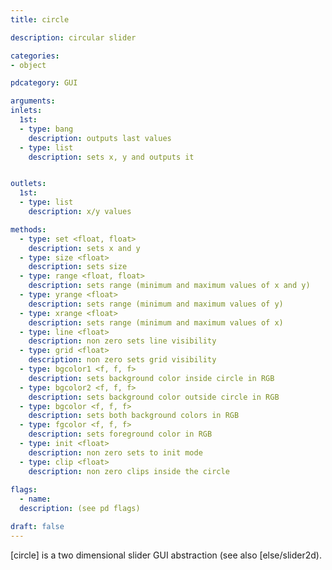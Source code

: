 ```yaml
---
title: circle

description: circular slider

categories:
- object

pdcategory: GUI

arguments:
inlets:
  1st:
  - type: bang
    description: outputs last values
  - type: list
    description: sets x, y and outputs it


outlets:
  1st:
  - type: list
    description: x/y values

methods:
  - type: set <float, float>
    description: sets x and y
  - type: size <float>
    description: sets size
  - type: range <float, float>
    description: sets range (minimum and maximum values of x and y)
  - type: yrange <float>
    description: sets range (minimum and maximum values of y)
  - type: xrange <float>
    description: sets range (minimum and maximum values of x)
  - type: line <float>
    description: non zero sets line visibility
  - type: grid <float>
    description: non zero sets grid visibility
  - type: bgcolor1 <f, f, f>
    description: sets background color inside circle in RGB
  - type: bgcolor2 <f, f, f>
    description: sets background color outside circle in RGB
  - type: bgcolor <f, f, f>
    description: sets both background colors in RGB
  - type: fgcolor <f, f, f>
    description: sets foreground color in RGB
  - type: init <float>
    description: non zero sets to init mode
  - type: clip <float>
    description: non zero clips inside the circle
    
flags:
  - name:
  description: (see pd flags)

draft: false
---
```


[circle] is a two dimensional slider GUI abstraction (see also [else/slider2d).
